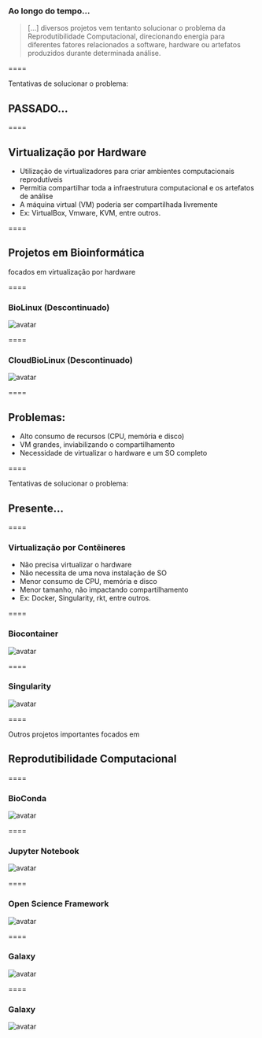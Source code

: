 ### Ao longo do tempo...

> [...] diversos projetos vem tentanto solucionar o problema da Reprodutibilidade Computacional, direcionando energia para diferentes fatores relacionados a software, hardware ou artefatos produzidos durante determinada análise.

====

Tentativas de solucionar o problema:

## PASSADO...

====

## Virtualização por Hardware

- Utilização de virtualizadores para criar ambientes computacionais reprodutíveis
- Permitia compartilhar toda a infraestrutura computacional e os artefatos de análise
- A máquina virtual (VM) poderia ser compartilhada livremente
- Ex: VirtualBox, Vmware, KVM, entre outros.

====

## Projetos em Bioinformática
focados em virtualização por hardware

====

### BioLinux (Descontinuado)

![avatar][avatar] <!-- .element: class="pull-center" -->

[avatar]: ../shared/img/biolinux.jpg

====

### CloudBioLinux (Descontinuado)

![avatar][avatar] <!-- .element: class="pull-center" -->

[avatar]: ../shared/img/cloudbiolinux.jpg

====

## Problemas:

- Alto consumo de recursos (CPU, memória e disco)
- VM grandes, inviabilizando o compartilhamento
- Necessidade de virtualizar o hardware e um SO completo

====

Tentativas de solucionar o problema:

## Presente...

====

### Virtualização por Contêineres

- Não precisa virtualizar o hardware
- Não necessita de uma nova instalação de SO
- Menor consumo de CPU, memória e disco
- Menor tamanho, não impactando compartilhamento
- Ex: Docker, Singularity, rkt, entre outros.

====

### Biocontainer

![avatar][avatar] <!-- .element: class="pull-center" -->

[avatar]: ../shared/img/biocontainer1.png

====

### Singularity

![avatar][avatar] <!-- .element: class="pull-center" -->

[avatar]: ../shared/img/singularity.png

====

Outros projetos importantes focados em

## Reprodutibilidade Computacional

====

### BioConda

![avatar][avatar] <!-- .element: class="pull-center" -->

[avatar]: ../shared/img/bioconda.png

====

### Jupyter Notebook

![avatar][avatar] <!-- .element: class="pull-center" -->

[avatar]: ../shared/img/jupyter.png

====

### Open Science Framework

![avatar][avatar] <!-- .element: class="pull-center" -->

[avatar]: ../shared/img/OSF.png

====

### Galaxy

![avatar][avatar] <!-- .element: class="pull-center" -->

[avatar]: ../shared/img/galaxy.png

====

### Galaxy

![avatar][avatar] <!-- .element: class="pull-center" -->

[avatar]: ../shared/img/galaxy1.png
